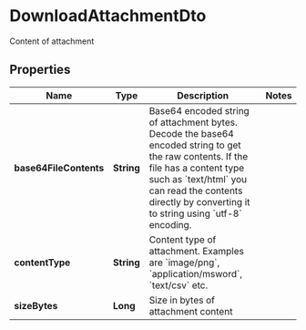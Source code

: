 

# DownloadAttachmentDto

Content of attachment

## Properties

| Name | Type | Description | Notes |
|------------ | ------------- | ------------- | -------------|
|**base64FileContents** | **String** | Base64 encoded string of attachment bytes. Decode the base64 encoded string to get the raw contents. If the file has a content type such as &#x60;text/html&#x60; you can read the contents directly by converting it to string using &#x60;utf-8&#x60; encoding. |  |
|**contentType** | **String** | Content type of attachment. Examples are &#x60;image/png&#x60;, &#x60;application/msword&#x60;, &#x60;text/csv&#x60; etc. |  |
|**sizeBytes** | **Long** | Size in bytes of attachment content |  |



